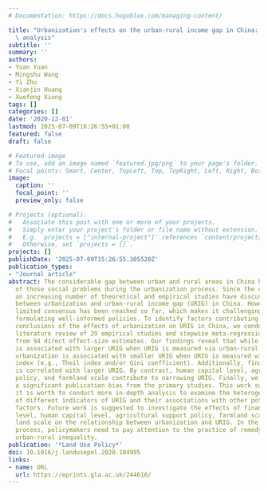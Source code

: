 ```yaml
---
# Documentation: https://docs.hugoblox.com/managing-content/

title: "Urbanization's effects on the urban-rural income gap in China: a meta-regression\
  \ analysis"
subtitle: ''
summary: ''
authors:
- Yuan Yuan
- Mingshu Wang
- Yi Zhu
- Xianjin Huang
- Xuefeng Xiong
tags: []
categories: []
date: '2020-12-01'
lastmod: 2025-07-09T16:26:55+01:00
featured: false
draft: false

# Featured image
# To use, add an image named `featured.jpg/png` to your page's folder.
# Focal points: Smart, Center, TopLeft, Top, TopRight, Left, Right, BottomLeft, Bottom, BottomRight.
image:
  caption: ''
  focal_point: ''
  preview_only: false

# Projects (optional).
#   Associate this post with one or more of your projects.
#   Simply enter your project's folder or file name without extension.
#   E.g. `projects = ["internal-project"]` references `content/project/deep-learning/index.md`.
#   Otherwise, set `projects = []`.
projects: []
publishDate: '2025-07-09T15:26:55.305520Z'
publication_types:
- "Journal article"
abstract: The considerable gap between urban and rural areas in China has been one
  of those social problems during the urbanization process. Since the early 2000s,
  an increasing number of theoretical and empirical studies have discussed the association
  between urbanization and urban-rural income gap (URIG) in China. However, a very
  limited consensus has been reached so far, which makes it challenging to support
  formulating well-informed policies. To identify factors contributing to different
  conclusions of the effects of urbanization on URIG in China, we conducted a systematic
  literature review of 29 empirical studies and stepwise meta-regression analysis
  from 94 direct effect-size estimates. Our findings reveal that while urbanization
  is associated with larger URIG when URIG is measured via urban-rural income/consumption,
  urbanization is associated with smaller URIG when URIG is measured with inequality
  index (e.g., Theil index and/or Gini coefficient). Additionally, financial development
  is correlated with larger URIG. By contrast, human capital level, agricultural support
  policy, and farmland scale contribute to narrowing URIG. Finally, we did not find
  a significant publication bias from the primary studies. This work suggests that
  it is worth to conduct more in-depth analysis to examine the heterogeneous effects
  of different indicators of URIG and their associations with other potential driving
  factors. Future work is suggested to investigate the effects of financial development
  level, human capital level, agricultural support policy, farmland scale, and urban
  land scale on the relationship between urbanization and URIG. In the urbanization
  process, policymakers need to pay attention to the practice of remedying income-based
  urban-rural inequality.
publication: '*Land Use Policy*'
doi: 10.1016/j.landusepol.2020.104995
links:
- name: URL
  url: https://eprints.gla.ac.uk/244618/
---
```

